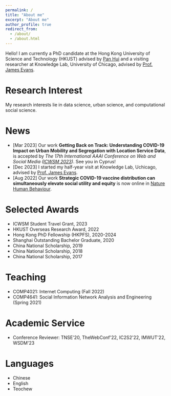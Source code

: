 ```yaml
---
permalink: /
title: "About me"
excerpt: "About me"
author_profile: true
redirect_from: 
  - /about/
  - /about.html
---
```


Hello! I am currently a PhD candidate at the Hong Kong University of Science and Technology (HKUST) advised by [Pan Hui](https://en.wikipedia.org/wiki/Pan_Hui) and a visiting researcher at Knowledge Lab, University of Chicago, advised by [Prof. James Evans](https://sociology.uchicago.edu/directory/james-evans). 


# Research Interest
My research interests lie in data science, urban science, and computational social science. 


# News
- [Mar 2023] Our work **Getting Back on Track: Understanding COVID-19 Impact on Urban Mobility and Segregation with Location Service Data**, is accepted by *The 17th International AAAI Conference on Web and Social Media ([ICWSM 2023](https://www.icwsm.org/2023/index.html/))*. See you in Cyprus!
- [Dec 2023] I started my half-year visit at Knowledge Lab, Uchicago, advised by [Prof. James Evans](https://sociology.uchicago.edu/directory/james-evans). 
- [Aug 2022] Our work **Strategic COVID-19 vaccine distribution can simultaneously elevate social utility and equity** is now online in [Nature Human Behaviour](https://www.nature.com/articles/s41562-022-01429-0).


# Selected Awards
- ICWSM Student Travel Grant, 2023
- HKUST Overseas Research Award, 2022
- Hong Kong PhD Fellowship (HKPFS), 2020-2024
- Shanghai Outstanding Bachelor Graduate, 2020
- China National Scholarship, 2019
- China National Scholarship, 2018
- China National Scholarship, 2017


# Teaching
- COMP4021: Internet Computing (Fall 2022)
- COMP4641: Social Information Network Analysis and Engineering (Spring 2021)


# Academic Service
- Conference Reviewer: TNSE'20, TheWebConf'22, IC2S2'22, IMWUT'22, WSDM'23


# Languages
- Chinese
- English
- Teochew



